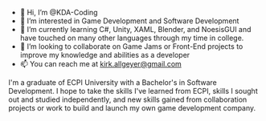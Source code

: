 - 👋 Hi, I’m @KDA-Coding
- 👀 I’m interested in Game Development and Software Development
- 🌱 I’m currently learning C#, Unity, XAML, Blender, and NoesisGUI and have touched on many other languages through my time in college.
- 💞️ I’m looking to collaborate on Game Jams or Front-End projects to improve my knowledge and abilities as a developer
- 📫 You can reach me at kirk.allgeyer@gmail.com

I'm a graduate of ECPI University with a Bachelor's in Software Development. I hope to take the skills I've learned from ECPI, 
skills I sought out and studied independently, and new skills gained from collaboration projects or work to build and launch my own game development company.
